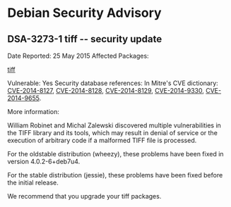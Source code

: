 
Debian Security Advisory
========================


DSA-3273-1 tiff -- security update
----------------------------------



Date Reported:
25 May 2015
Affected Packages:

[tiff](https://packages.debian.org/src:tiff)

Vulnerable:
Yes
Security database references:
In Mitre's CVE dictionary: [CVE-2014-8127](https://security-tracker.debian.org/tracker/CVE-2014-8127), [CVE-2014-8128](https://security-tracker.debian.org/tracker/CVE-2014-8128), [CVE-2014-8129](https://security-tracker.debian.org/tracker/CVE-2014-8129), [CVE-2014-9330](https://security-tracker.debian.org/tracker/CVE-2014-9330), [CVE-2014-9655](https://security-tracker.debian.org/tracker/CVE-2014-9655).  

More information:

William Robinet and Michal Zalewski discovered multiple vulnerabilities
in the TIFF library and its tools, which may result in denial of
service or the execution of arbitrary code if a malformed TIFF file
is processed.


For the oldstable distribution (wheezy), these problems have been fixed
in version 4.0.2-6+deb7u4.


For the stable distribution (jessie), these problems have been fixed
before the initial release.


We recommend that you upgrade your tiff packages.





